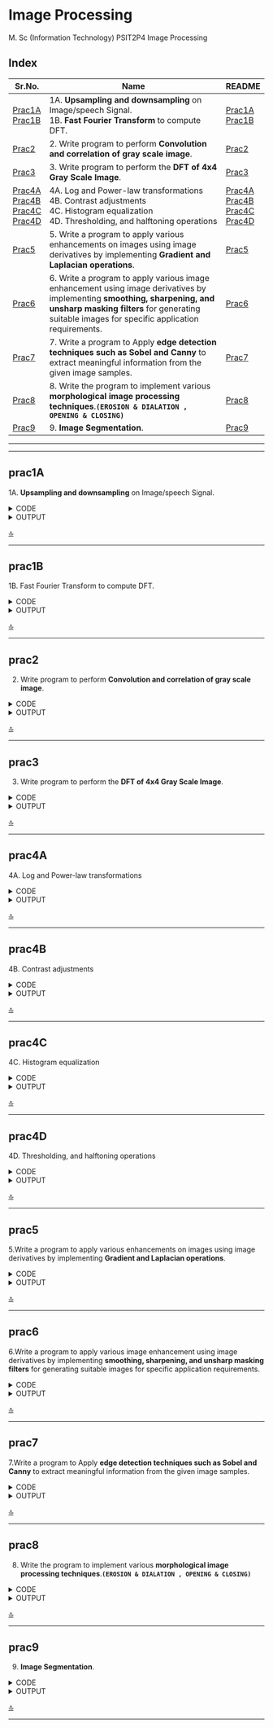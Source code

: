# Image Processing

M. Sc (Information Technology)
PSIT2P4 Image Processing

## Index

| Sr.No. | Name | README |
|---	|---	|---	|
| [Prac1A](/MscIT/Semester%202/ImageProcessing/Practical%201/)  <br> [Prac1B](/MscIT/Semester%202/ImageProcessing/Practical%201/) | 1A. **Upsampling and downsampling** on Image/speech Signal. <br> 1B. **Fast Fourier Transform** to compute DFT. 	| [Prac1A](#prac1A) <br> [Prac1B](#prac1B) |
| [Prac2](/MscIT/Semester%202/ImageProcessing/Practical%202/) 	| 2. Write program to perform **Convolution and correlation of gray scale image**. 	| [Prac2](#prac2) 	|
|  [Prac3](/MscIT/Semester%202/ImageProcessing/Practical%203/)	|  3. Write program to perform the **DFT of 4x4 Gray Scale Image**. 	| [Prac3](#prac3) 	|
| [Prac4A](/MscIT/Semester%202/ImageProcessing/Practical%201/)  <br> [Prac4B](/MscIT/Semester%202/ImageProcessing/Practical%201/) <br> [Prac4C](/MscIT/Semester%202/ImageProcessing/Practical%201/) <br> [Prac4D](/MscIT/Semester%202/ImageProcessing/Practical%201/)	| 4A. Log and Power-law transformations <br> 4B. Contrast adjustments <br> 4C. Histogram equalization <br> 4D. Thresholding, and halftoning operations 	|  [Prac4A](#prac4A) <br> [Prac4B](#prac4B)	<br> [Prac4C](#prac4C) <br> [Prac4D](#prac4D) |
|  [Prac5](/MscIT/Semester%202/ImageProcessing/Practical%205/)	| 5. Write a program to apply various enhancements on images using image derivatives by implementing **Gradient and Laplacian operations**. 	|  [Prac5](#prac5)	|
| [Prac6](/MscIT/Semester%202/ImageProcessing/Practical%206/) 	| 6. Write a program to apply various image enhancement using image derivatives by implementing **smoothing, sharpening, and unsharp masking filters** for generating suitable images for specific application requirements. 	| [Prac6](#prac6) 	|
| [Prac7](/MscIT/Semester%202/ImageProcessing/Practical%207/) 	| 7. Write a program to Apply **edge detection techniques such as Sobel and Canny** to extract meaningful information from the given image samples. 	|  [Prac7](#prac7)	|
|  [Prac8](/MscIT/Semester%202/ImageProcessing/Practical%208/)	| 8. Write the program to implement various **morphological image processing techniques**.**`(EROSION & DIALATION , OPENING & CLOSING)`** 	| [Prac8](#prac8) 	|
|  [Prac9](/MscIT/Semester%202/ImageProcessing/Practical%209/)	| 9. **Image Segmentation**. 	| [Prac9](#prac9) 	|


******************
---------------------

## prac1A

1A. **Upsampling and downsampling** on Image/speech Signal.


<details>
<summary>CODE</summary>


```python
# Downsampling

import os 
os.sys.path 
import cv2 
import matplotlib.pyplot as plt 
import numpy as np 

img1 = cv2.imread('F:/GitHub/Practical_BscIT_MscIT_Ninad/MscIT/Semester 2/ImageProcessing/Dataset/nativeplace.jpg', 0) 
[m, n] = img1.shape 
print('Original Image Shape:', m, n) 
print('Original Image:') 
plt.imshow(img1, cmap="gray") 
f = 4
img2 = np.zeros((m//f, n//f), dtype=int)
for i in range(0, m, f): 
 for j in range(0, n, f): 
  try: 
   img2[i//f][j//f] = img1[i][j] 
  except IndexError: 
   pass 	

[a, b] = img2.shape 
print('Down Sampled Image Shape:', a, b) 
print("-----------------------")
print('Down Sampled Image:') 
plt.imshow(img2, cmap="gray")


```

```python

# Upsampling
img3 = np.zeros((m, n), dtype=int)

for i in range(0, m-1, f): 
    for j in range(0, n-1, f): 
        try:
            img3[i, j] = img2[i//f][j//f]
        except IndexError: 
            pass	

for i in range(1, m-(f-1), f): 
    for j in range(0, n-(f-1)): 
        img3[i:i+(f-1), j] = img3[i-1, j] 

for i in range(0, m-1): 
    for j in range(1, n-1, f): 
        img3[i, j:j+(f-1)] = img3[i, j-1] 

[c, d] = img3.shape 

print('Original Image Shape:', m, n)
print("-----------------------") 
print('Down Sampled Image Shape:', a, b) 
print("-----------------------") 
print('UP Sampled Image Shape:', c, d) 
print("-----------------------") 

print('Up Sampled Image:') 
plt.imshow(img3, cmap="gray")


```

</details>



<details>
<summary>OUTPUT</summary>

<img src="https://github.com/NinadKarlekar/TestRepoNK/assets/88243315/e091006b-da31-4b50-a876-47b35522faf3" width="400px"  alt ="DIP_prac1A_1">

<img src="https://github.com/NinadKarlekar/TestRepoNK/assets/88243315/409e6978-39f3-424f-89d5-b22451734957" width="400px"  alt ="DIP_prac1A_2">

<img src="https://github.com/NinadKarlekar/TestRepoNK/assets/88243315/2cedeb09-766b-4bc2-972b-9cf5c6b55ad6" width="400px"  alt ="DIP_prac1A_3">

<img src="https://github.com/NinadKarlekar/TestRepoNK/assets/88243315/fdbd751b-41d3-46b5-aa78-fac723631b32" width="400px"  alt ="DIP_prac1A_4">


</details>


[🔝](#index)

**************

## prac1B

1B. Fast Fourier Transform to compute DFT.


<details>
<summary>CODE</summary>


```python
import os 
os.sys.path 
import cv2 
import matplotlib.pyplot as plt 
import numpy as np 

# scipy.stats.signaltonoise() was deprecated in scipy 0.16.0 and removed in 1.0.0. 
import numpy as np
def signaltonoise(a, axis=0, ddof=0):
    a = np.asanyarray(a)
    m = a.mean(axis)
    sd = a.std(axis=axis, ddof=ddof)
    return np.where(sd == 0, 0, m/sd)
import numpy as np
import matplotlib.pyplot as plt
from PIL import Image

im = np.array(Image.open('F:/GitHub/Practical_BscIT_MscIT_Ninad/MscIT/Semester 2/ImageProcessing/Dataset/elephant.jpg').convert('L'))
freq = np.fft.fft2(im)
im1 = np.fft.ifft2(freq).real
snr = signaltonoise(im1, axis=None)

print('SNR for the image obtained after reconstruction = ' + str(snr))
assert(np.allclose(im, im1))

plt.figure(figsize=(20, 10))
plt.subplot(121), plt.imshow(im, cmap='gray'), plt.axis('off')
plt.title('Original Image', size=20)
plt.subplot(122), plt.imshow(im1, cmap='gray'), plt.axis('off')
plt.title('Image Obtained after Reconstruction', size=20)
plt.show()

```



</details>



<details>
<summary>OUTPUT</summary>

<img src="https://github.com/NinadKarlekar/TestRepoNK/assets/88243315/2a6b831f-212e-44c1-a0e6-b22cf5d56047" width="600px"  alt ="DIP_prac1B_1">




</details>


[🔝](#index)

**************

## prac2

2. Write program to perform **Convolution and correlation of gray scale image**.


<details>
<summary>CODE</summary>


```python
# Import libraries
import cv2
import numpy as np
import matplotlib.pyplot as plt

image = cv2.imread('F:/GitHub/Practical_BscIT_MscIT_Ninad/MscIT/Semester 2/ImageProcessing/Dataset/nativeplace.jpg')
image = cv2.cvtColor(image, cv2.COLOR_BGR2RGB)
fig, ax = plt.subplots(1, figsize=(12,8))
plt.imshow(image)

abc=np.ones((3,3))
kernel = np.ones((3, 3), np.float32) / 9
img = cv2.filter2D(image, -1, kernel)
fig, ax = plt.subplots(1,2,figsize=(10,6))
ax[0].imshow(image)
ax[1].imshow(img)

#Sharpning
kernel = np.array([[0, -1, 0],
                   [-1, 5, -1],
                   [0, -1, 0]])
img = cv2.filter2D(image, -1, kernel)
fig, ax = plt.subplots(1,2,figsize=(10,6))
ax[0].imshow(image)
ax[1].imshow(img)
```


</details>



<details>
<summary>OUTPUT</summary>

<img src="https://github.com/NinadKarlekar/TestRepoNK/assets/88243315/8fd2643f-9df2-4ce0-833e-f758900cc1b6" width="600px"  alt ="DIP_prac2_1">

<img src="https://github.com/NinadKarlekar/TestRepoNK/assets/88243315/2b019fb5-a0bf-4f92-b66e-063452c476ce" width="600px"  alt ="DIP_prac2_2">

<img src="https://github.com/NinadKarlekar/TestRepoNK/assets/88243315/8fd2643f-9df2-4ce0-833e-f758900cc1b6" width="600px"  alt ="DIP_prac2_3">


</details>


[🔝](#index)

**************

## prac3

3. Write program to perform the **DFT of 4x4 Gray Scale Image**. 


<details>
<summary>CODE</summary>


```python
#importing packages 
import numpy as np
import cv2
from matplotlib import pyplot as plt

#getting the input image and convert to grayscale 
img = cv2.imread('F:/GitHub/Practical_BscIT_MscIT_Ninad/MscIT/Semester 2/ImageProcessing/Dataset/Dog.jpg', 0)

# Transform the image to improve the speed in the Fourier transform calculation
rows, cols = img.shape
optimalRows = cv2.getOptimalDFTSize(rows)
optimalCols = cv2.getOptimalDFTSize(cols)
optimalImg = np.zeros((optimalRows, optimalCols))
optimalImg[:rows, :cols] = img

# Calculate the discrete Fourier transform
dft = cv2.dft(np.float32(optimalImg), flags=cv2.DFT_COMPLEX_OUTPUT)
dft_shift = np.fft.fftshift(dft)

# output of CV2.dft() function will be 3-D numpy array, for 2-D Output, 2D DFT as two-part complex and real part.
f_complex = dft_shift[:, :, 0] + 1j * dft_shift[:, :, 1]
f_abs = np.abs(f_complex) + 1 # lie between 1 and 1e6
f_bounded = 20 * np.log(f_abs)
f_img = 255 * f_bounded / np.max(f_bounded)
f_img = f_img.astype(np.uint8)


# Reconstruct the image using the inverse Fourier transform
i_shift = np.fft.ifftshift(dft_shift)
result = cv2.idft(i_shift)
result = cv2.magnitude(result[:, :, 0], result[:, :, 1])

# #Displaying input image, grayscale image, DFT of the Input Image 
images = [optimalImg, f_img, result]
imageTitles = ['Input image', ' DFT ', 'Reconstructed image']

for i in range(len(images)):
    plt.subplot(1, 3, i + 1)
    plt.imshow(images[i], cmap='gray')
    plt.title(imageTitles[i])
    plt.xticks([])
    plt.yticks([])
plt.show()
# for hold the Display until key press 
cv2.waitKey()
cv2.destroyAllWindows()
```



</details>



<details>
<summary>OUTPUT</summary>

<img src="https://github.com/NinadKarlekar/TestRepoNK/assets/88243315/9cd931f0-f6e0-410a-9378-084d058763f3" width="600px"  alt ="DIP_prac3_1">



</details>


[🔝](#index)

**************

## prac4A

4A. Log and Power-law transformations 


<details>
<summary>CODE</summary>


```python
import cv2
import numpy as np
import matplotlib.pyplot as plt

# Open the image.
img = cv2.imread('F:/GitHub/Practical_BscIT_MscIT_Ninad/MscIT/Semester 2/ImageProcessing/Dataset/sample.jpg')

# Apply log transform.
c = 255/(np.log(1 + np.max(img)))
log_transformed = c * np.log(1 + img)

# Specify the data type.
log_transformed = np.array(log_transformed, dtype = np.uint8)

# Save the output.
cv2.imwrite('F:/GitHub/Practical_BscIT_MscIT_Ninad/MscIT/Semester 2/ImageProcessing/Dataset/log_transformed.jpg', log_transformed)

plt.imshow(img)
plt.show()
plt.imshow(log_transformed)
plt.show()

```

```python

import cv2
import numpy as np
  
# Open the image.
img = cv2.imread('F:/GitHub/Practical_BscIT_MscIT_Ninad/MscIT/Semester 2/ImageProcessing/Dataset/sample.jpg')
plt.imshow(img)
plt.show()
# Trying 4 gamma values.
for gamma in [0.1, 0.5, 1.2, 2.2,5]:
      
    # Apply gamma correction.
    gamma_corrected = np.array(255*(img / 255) ** gamma, dtype = 'uint8')
  
    # Save edited images.
    cv2.imwrite('F:/GitHub/Practical_BscIT_MscIT_Ninad/MscIT/Semester 2/ImageProcessing/Dataset/gamma_transformed'+str(gamma)+'.jpg', gamma_corrected)

    plt.imshow(gamma_corrected)
    plt.show()
```

</details>



<details>
<summary>OUTPUT</summary>

<img src="https://github.com/NinadKarlekar/TestRepoNK/assets/88243315/50e0bfd1-b04d-45f3-b6f3-ad1124bbdcfc" width="450px"  alt ="DIP_prac4A_1">

<img src="https://github.com/NinadKarlekar/TestRepoNK/assets/88243315/a22adcbe-1222-417c-9b72-d475378a3e26" width="450px"  alt ="DIP_prac4A_2">

<img src="https://github.com/NinadKarlekar/TestRepoNK/assets/88243315/b3f52dee-90c1-4f60-93ff-4d6c9b6f83cc" width="450px"  alt ="DIP_prac4A_3">

<img src="https://github.com/NinadKarlekar/TestRepoNK/assets/88243315/1330874b-8c21-45d0-867d-2884472a831a" width="450px"  alt ="DIP_prac4A_4">

<img src="https://github.com/NinadKarlekar/TestRepoNK/assets/88243315/ac290902-7762-4426-ad30-1f3382ec4182" width="450px"  alt ="DIP_prac4A_5">

<img src="https://github.com/NinadKarlekar/TestRepoNK/assets/88243315/25698af8-f0b0-488c-bed1-99339e3bcd48" width="450px"  alt ="DIP_prac4A_6">

<img src="https://github.com/NinadKarlekar/TestRepoNK/assets/88243315/4ba08f1b-2ec9-4a87-851e-5c5e9873a0be" width="450px"  alt ="DIP_prac4A_7">

<img src="https://github.com/NinadKarlekar/TestRepoNK/assets/88243315/a6d301b9-183c-4c88-adc4-80bc73c79c7a" width="450px"  alt ="DIP_prac4A_8">


</details>


[🔝](#index)

**************

## prac4B

4B. Contrast adjustments


<details>
<summary>CODE</summary>


```python
import numpy as np
from skimage.io import imread
from skimage.color import rgb2gray
from skimage import data, img_as_float, img_as_ubyte, exposure, io, color
from PIL import Image, ImageEnhance, ImageFilter
from scipy import ndimage, misc 
import matplotlib.pyplot as pylab 
import cv2

def plot_image(image, title=""):
  pylab.title(title, size=10) 
  pylab.imshow(image) 
  pylab.axis('off')

def plot_hist(r,g,b,title=""):
   r,g,b=img_as_ubyte(r),img_as_ubyte(g),img_as_ubyte(b) 
   pylab.hist(np.array(r).ravel(),bins=256, range=(0,256),color='r',alpha=0.3) 
   pylab.hist(np.array(g).ravel(),bins=256, range=(0,256),color='g',alpha=0.3)
   pylab.hist(np.array(b).ravel(),bins=256, range=(0,256),color='b',alpha=0.3)
   pylab.xlabel('Pixel Values', size=20) 
   pylab.ylabel('Frequency',size=20)
   pylab.title(title,size=10)

im=Image.open('F:/GitHub/Practical_BscIT_MscIT_Ninad/MscIT/Semester 2/ImageProcessing/Dataset/Dog.jpg') 
im_r,im_g,im_b=im.split() 
pylab.style.use('ggplot')
pylab.figure(figsize=(15,5))
pylab.subplot(121) 
plot_image(im)
pylab.subplot(122)
plot_hist(im_r,im_g,im_b)
pylab.show()
def contrast(c):
  return 0 if c<50 else (255 if c>150 else int((255*c-22950)/48))


imc=im.point(contrast) 
im_rc,im_gc,im_bc=imc.split() 
pylab.style.use('ggplot')
pylab.figure(figsize=(15,5))
pylab.subplot(121)
plot_image(imc) 
pylab.subplot(122) 
plot_hist(im_rc,im_gc,im_bc)
pylab.yscale('log')
pylab.show()
```



</details>



<details>
<summary>OUTPUT</summary>

<img src="https://github.com/NinadKarlekar/TestRepoNK/assets/88243315/dff31b49-617a-4e85-839c-06618c1ffc06" width="600px"  alt ="DIP_prac4B_1">

<br>

<img src="https://github.com/NinadKarlekar/TestRepoNK/assets/88243315/d56f5c24-395c-47f6-b512-ed3a42c576d9" width="600px"  alt ="DIP_prac4B_2">


</details>


[🔝](#index)

**************

## prac4C

4C. Histogram equalization


<details>
<summary>CODE</summary>


```python
#Histogram equalization
import cv2
from matplotlib import pyplot as plt
img = cv2.imread('F:/GitHub/Practical_BscIT_MscIT_Ninad/MscIT/Semester 2/ImageProcessing/Dataset/Dog.jpg',0)

hist = cv2.calcHist([img],[0],None,[256],[0,256])
eq = cv2.equalizeHist(img)
cdf = hist.cumsum()
cdfnmhist = cdf * hist.max()/ cdf.max()
histeq = cv2.calcHist([eq],[0],None,[256],[0,256])
cdfeq = histeq.cumsum()
cdfnmhisteq = cdfeq * histeq.max()/ cdf.max()
plt.subplot(221), plt.imshow(img,'gray')
plt.subplot(222), plt.plot(hist), plt.plot(cdfnmhist)
plt.subplot(223), plt.imshow(eq,'gray')
plt.subplot(224), plt.plot(histeq), plt.plot(cdfnmhisteq)
plt.xlim([0,256])

```



</details>



<details>
<summary>OUTPUT</summary>

<img src="https://github.com/NinadKarlekar/TestRepoNK/assets/88243315/934c0ac1-a761-47df-8e76-13ae0731168f" width="600px"  alt ="DIP_prac4C_1">




</details>


[🔝](#index)

**************

## prac4D

4D. Thresholding, and halftoning operations 


<details>
<summary>CODE</summary>


```python
#4D. Thresholding, and halftoning operations 
import cv2 as cv
import numpy as np
from matplotlib import pyplot as plt
img = cv.imread('F:/GitHub/Practical_BscIT_MscIT_Ninad/MscIT/Semester 2/ImageProcessing/Dataset/sunflower.jpg',0)
ret,thresh1 = cv.threshold(img,127,255,cv.THRESH_BINARY)
ret,thresh2 = cv.threshold(img,127,255,cv.THRESH_BINARY_INV)
ret,thresh3 = cv.threshold(img,127,255,cv.THRESH_TRUNC)
ret,thresh4 = cv.threshold(img,127,255,cv.THRESH_TOZERO)
ret,thresh5 = cv.threshold(img,127,255,cv.THRESH_TOZERO_INV)
titles = ['Original Image','BINARY','BINARY_INV','TRUNC','TOZERO','TOZERO_INV']
images = [img, thresh1, thresh2, thresh3, thresh4, thresh5]
for i in range(6):
    plt.subplot(2,3,i+1),plt.imshow(images[i],'gray',vmin=0,vmax=255)
    plt.title(titles[i])
    plt.xticks([]),plt.yticks([])
plt.show()
```



</details>



<details>
<summary>OUTPUT</summary>

<img src="https://github.com/NinadKarlekar/TestRepoNK/assets/88243315/1a7c14ef-0c99-442c-a0c4-55e19a367fbf" width="600px"  alt ="DIP_prac4D_1">




</details>


[🔝](#index)

**************

## prac5

5.Write a program to apply various enhancements on images using image derivatives by implementing **Gradient and Laplacian operations**. 


<details>
<summary>CODE</summary>


```python
import numpy as np
from scipy import signal, misc, ndimage
from skimage import filters, feature, img_as_float 
from skimage.io import imread
from skimage.color import rgb2gray 
from PIL import Image, ImageFilter 
import matplotlib.pylab as pylab
from skimage.transform import rescale

def plot_image(image, title=""):
 pylab.title(title, size=20),
 pylab.imshow(image) 
 pylab.axis('off')
def plot_hist(r,g,b,title=""):
   r,g,b=img_as_ubyte(r),img_as_ubyte(g),img_as_ubyte(b) 
   pylab.hist(np.array(r).ravel(),bins=256, range=(0,256),color='r',alpha=0.3) 
   pylab.hist(np.array(g).ravel(),bins=256, range=(0,256),color='g',alpha=0.3)
   pylab.hist(np.array(b).ravel(),bins=256, range=(0,256),color='b',alpha=0.3)
   pylab.xlabel('Pixel Values', size=20) 
   pylab.ylabel('Frequency',size=20)
   pylab.title(title,size=10)
ker_x=[[-1,1]]
ker_y=[[-1],[1]] 
im=rgb2gray(imread('F:/GitHub/Practical_BscIT_MscIT_Ninad/MscIT/Semester 2/ImageProcessing/Dataset/sunflower.jpg')) 
im_x=signal.convolve2d(im,ker_x,mode='same') 
im_y=signal.convolve2d(im,ker_y,mode='same')
im_mag=np.sqrt(im_x**2+im_y**2) 
im_dir=np.arctan(im_y/im_x)
pylab.gray() 
pylab.figure(figsize=(30,20))
pylab.subplot(231)
plot_image(im,'Original') 
pylab.subplot(232) 
plot_image(im_x,'Gradian_x') 
pylab.subplot(233) 
plot_image(im_y,'Grad+y') 
pylab.subplot(234)
plot_image(im_mag,'||grad||') 
pylab.subplot(235) 
plot_image(im_dir, r'$\theta$') 
pylab.subplot(236)
pylab.plot(range(im.shape[1]), im[0,:], 'b-', label=r'$f(x,y)|_{x=0}$', linewidth=5)
pylab.plot(range(im.shape[1]), im_x[0,:], 'r-', label=r'$grad_x (f(x,y))|_{x=0}$') 
pylab.title(r'$grad_x (f(x,y))|_{x=0}$',size=30)
pylab.legend(prop={'size':20}) 
pylab.show()
```

```python
#LAPLACIAN
ker_laplacian=[[0,-1,0],
[-1,4,-1],
[0,-1,0]]
im=rgb2gray(imread('F:/GitHub/Practical_BscIT_MscIT_Ninad/MscIT/Semester 2/ImageProcessing/Dataset/sunflower.jpg')) 
im1=np.clip(signal.convolve2d(im, ker_laplacian, mode='same'),0,1) 
pylab.gray()
pylab.figure(figsize=(20,10)) 
pylab.subplot(121)
plot_image(im, 'Original')
pylab.subplot(122)
plot_image(im1,'laplacian Convolved') 
pylab.show()

```

</details>



<details>
<summary>OUTPUT</summary>

<img src="https://github.com/NinadKarlekar/TestRepoNK/assets/88243315/17b6e6b1-7584-41b8-a46f-4d31ccbfb8cf" width="600px"  alt ="DIP_prac5_1">

<br>

<img src="https://github.com/NinadKarlekar/TestRepoNK/assets/88243315/acab5f97-16b6-4871-9498-563c41a7c817" width="600px"  alt ="DIP_prac5_2">


</details>


[🔝](#index)

**************

## prac6

6.Write a program to apply various image enhancement using image derivatives by implementing **smoothing, sharpening, and unsharp masking filters** for generating suitable images for specific application requirements. 


<details>
<summary>CODE</summary>


```python
import numpy as np
from scipy import signal, misc, ndimage
from skimage import filters, feature, img_as_float 
from skimage.io import imread
from skimage.color import rgb2gray 
from PIL import Image, ImageFilter 
import matplotlib.pylab as pylab
from skimage.transform import rescale

def plot_hist(r,g,b,title=""):
   r,g,b=img_as_ubyte(r),img_as_ubyte(g),img_as_ubyte(b) 
   pylab.hist(np.array(r).ravel(),bins=256, range=(0,256),color='r',alpha=0.3) 
   pylab.hist(np.array(g).ravel(),bins=256, range=(0,256),color='g',alpha=0.3)
   pylab.hist(np.array(b).ravel(),bins=256, range=(0,256),color='b',alpha=0.3)
   pylab.xlabel('Pixel Values', size=20) 
   pylab.ylabel('Frequency',size=20)
   pylab.title(title,size=10)

def plot_image(image, title=""):
  pylab.title(title, size=10)
  pylab.imshow(image) 
  pylab.axis('off')

# sharpening of images
from skimage.filters import laplace 
im=rgb2gray(imread('F:/GitHub/Practical_BscIT_MscIT_Ninad/MscIT/Semester 2/ImageProcessing/Dataset/sunflower.jpg')) 
im1=np.clip(laplace(im)+im,0,1) 
pylab.figure(figsize=(10,15))
pylab.subplot(121), plot_image(im, 'Original Image') 
pylab.subplot(122), plot_image(im1,'Sharpened Image') 
pylab.tight_layout()
pylab.show()

```


</details>



<details>
<summary>OUTPUT</summary>

<img src="https://github.com/NinadKarlekar/TestRepoNK/assets/88243315/3c35b047-8b53-4819-87ac-9213fedc74d9" width="600px"  alt ="DIP_prac6_1">


</details>


[🔝](#index)

**************

## prac7

7.Write a program to Apply **edge detection techniques such as Sobel and Canny** to extract meaningful information from the given image samples. 


<details>
<summary>CODE</summary>


```python
import numpy as np
from scipy import signal, misc, ndimage
from skimage import filters, feature, img_as_float 
from skimage.io import imread
from skimage.color import rgb2gray 
from PIL import Image, ImageFilter 
import matplotlib.pylab as pylab
from skimage.transform import rescale

def plot_image(image, title=""):
  pylab.title(title, size=10)
  pylab.imshow(image) 
  pylab.axis('off')

def plot_hist(r,g,b,title=""):
   r,g,b=img_as_ubyte(r),img_as_ubyte(g),img_as_ubyte(b) 
   pylab.hist(np.array(r).ravel(),bins=256, range=(0,256),color='r',alpha=0.3) 
   pylab.hist(np.array(g).ravel(),bins=256, range=(0,256),color='g',alpha=0.3)
   pylab.hist(np.array(b).ravel(),bins=256, range=(0,256),color='b',alpha=0.3)
   pylab.xlabel('Pixel Values', size=20) 
   pylab.ylabel('Frequency',size=20)
   pylab.title(title,size=10)


# Edge Detectors with scikit-image-Prewitt, roberts, sobel, scharr, laplace 
im=Image.open('F:/GitHub/Practical_BscIT_MscIT_Ninad/MscIT/Semester 2/ImageProcessing/Dataset/sunflower.jpg').convert('L')
im = img_as_float(im)  # convert to floating point dtype
pylab.gray() 
pylab.figure(figsize=(15,15))
pylab.subplot(3,2,1), plot_image(im,'Original Image') 
edges=filters.roberts(im)
pylab.subplot(3,2,2), plot_image(edges,'Roberts')

edges=filters.scharr(im)
pylab.subplot(3,2,3), plot_image(edges,'Scharr')

edges=filters.sobel(im)
pylab.subplot(3,2,4), plot_image(edges,'Sobel')

edges=filters.prewitt(im)
pylab.subplot(3,2,5), plot_image(edges,'Prewitt')

edges=np.clip(filters.laplace(im), 0,1) 
pylab.subplot(3,2,6), plot_image(edges,'Laplace') 
pylab.subplots_adjust(wspace=0.1,hspace=0.1) 
pylab.show()

```

```python
#SOBEL
im = Image.open('F:/GitHub/Practical_BscIT_MscIT_Ninad/MscIT/Semester 2/ImageProcessing/Dataset/sunflower.jpg').convert('L') 
im_array = np.array(im)
pylab.gray()
pylab.figure(figsize=(15,15)) 
pylab.subplot(2,2,1), plot_image(im,'Original')
pylab.subplot(2,2,2) 
edges_x=filters.sobel_h(im_array) 
plot_image(np.clip(edges_x,0,1),'sobel_x')

pylab.subplot(2,2,3) 
edges_y=filters.sobel_v(im_array) 
plot_image(np.clip(edges_y,0,1),'Sobel_y')

pylab.subplot(2,2,4) 
edges=filters.sobel(im_array) 
plot_image(np.clip(edges,0,1),'Sobel')

pylab.subplots_adjust(wspace=0.1,hspace=0.1)
pylab.show()

```

```python
#CANNY
import matplotlib.pyplot as plt 
from scipy import ndimage as ndi
from skimage.util import random_noise 
from skimage import feature

# Generate noisy image of a square
image = np.zeros((128, 128), dtype=float) 
image[32:-32, 32:-32] = 1

image = ndi.rotate(image, 15, mode='constant') 
image = ndi.gaussian_filter(image, 4)
image = random_noise(image, mode='speckle', mean=0.05)

# Compute the Canny filter for two values of sigma 
edges1 = feature.canny(image)
edges2 = feature.canny(image, sigma=3)

# display results
fig, ax = plt.subplots(nrows=1, ncols=3, figsize=(8, 3))

ax[0].imshow(image, cmap='gray') 
ax[0].set_title('noisy image', fontsize=10)

ax[1].imshow(edges1, cmap='gray') 
ax[1].set_title(r'Canny filter, $\sigma=1$', fontsize=10)

ax[2].imshow(edges2, cmap='gray') 
ax[2].set_title(r'Canny filter, $\sigma=3$', fontsize=10)

for a in ax: 
    a.axis('off')
fig.tight_layout() 
plt.show()

```

</details>



<details>
<summary>OUTPUT</summary>

<img src="https://github.com/NinadKarlekar/TestRepoNK/assets/88243315/67f15e6b-2ad2-4736-8150-a71aaf0f3520" width="600px"  alt ="DIP_prac7_1">

<br>

<img src="https://github.com/NinadKarlekar/TestRepoNK/assets/88243315/b241b5e8-73d2-46f6-9e66-8bab252c4f3b" width="600px"  alt ="DIP_prac7_2">

<br>

<img src="https://github.com/NinadKarlekar/TestRepoNK/assets/88243315/3184f134-e572-4208-9aad-701796bce436" width="600px"  alt ="DIP_prac7_3">


</details>


[🔝](#index)

**************

## prac8

8. Write the program to implement various **morphological image processing techniques**.**`(EROSION & DIALATION , OPENING & CLOSING)`**


<details>
<summary>CODE</summary>


```python
import cv2
import numpy as np
from matplotlib import pyplot as plt 

# For colab
# from google.colab.patches import cv2_imshow 

%matplotlib inline

from matplotlib import pyplot as plt
img = cv2.imread('F:/GitHub/Practical_BscIT_MscIT_Ninad/MscIT/Semester 2/ImageProcessing/Dataset/411525.jpg', 0) 
ret, bw_img = cv2.threshold(img, 127, 255, cv2.THRESH_BINARY)
  
# converting to its binary form
bw = cv2.threshold(img, 127, 255, cv2.THRESH_BINARY)
 
kernel = np.ones((5, 5), np.uint8)
img_erosion = cv2.erode(img, kernel,iterations=1)
img_dilation = cv2.dilate(img, kernel,iterations=1)
  
plt.figure(figsize=(5,5))
plt.imshow(img,cmap="gray")
plt.axis('off')
plt.title("ORIGINAL IMAGE")
plt.show()

plt.figure(figsize=(5,5))
plt.imshow(img_erosion,)
plt.axis('off')
plt.title("EROSION")
plt.show()

plt.figure(figsize=(5,5))
plt.imshow(img_dilation,cmap="gray")
plt.axis('off')
plt.title("DILATION")
plt.show()
cv2.waitKey(0)

```

```python
#Image opening and closing

from skimage.morphology import binary_opening, binary_closing, binary_erosion, binary_dilation, disk 
from skimage.color import rgb2gray 
from skimage.io import imread
from PIL import Image, ImageFilter 
import matplotlib.pylab as pylab
from skimage.transform import rescale
import numpy as np
from scipy import signal, misc, ndimage
from skimage import filters, feature, img_as_float

def plot_image(image, title=""):
  pylab.title(title, size=10)
  pylab.imshow(image) 
  pylab.axis('off')


im = rgb2gray(imread('F:/GitHub/Practical_BscIT_MscIT_Ninad/MscIT/Semester 2/ImageProcessing/Dataset/circles1.jpg'))
im[im <= 0.5] = 0
im[im > 0.5] = 1 
pylab.gray() 
pylab.figure(figsize=(20,10))
pylab.subplot(1,3,1), plot_image(im, 'original') 
im1 = binary_opening(im, disk(6))
pylab.subplot(1,3,2), plot_image(im1, 'opening with disk size ' + str(10))
im1 = binary_closing(im, disk(6))
pylab.subplot(1,3,3), plot_image(im1, 'closing with disk size ' + str(6)) 
pylab.show()

```

</details>



<details>
<summary>OUTPUT</summary>

<img src="https://github.com/NinadKarlekar/TestRepoNK/assets/88243315/a527c438-68a2-48a3-a97e-2b801b67631a" width="450px"  alt ="DIP_prac8_1">

<img src="https://github.com/NinadKarlekar/TestRepoNK/assets/88243315/ec29b2c8-a4db-4992-8f48-e75b5d151b48" width="450px"  alt ="DIP_prac8_2">

<br>

<img src="https://github.com/NinadKarlekar/TestRepoNK/assets/88243315/23aa626e-ede4-42d2-8d45-90175cc7268e" width="600px"  alt ="DIP_prac8_3">

<img src="https://github.com/NinadKarlekar/TestRepoNK/assets/88243315/35ea21f2-d715-49e0-9d79-d248ed6064f6" width="600px"  alt ="DIP_prac8_4">


</details>


[🔝](#index)

**************

## prac9

9. **Image Segmentation**.

<details>
<summary>CODE</summary>


```python
#Loading original image
import numpy as np
import cv2
from matplotlib import pyplot as plt
img = cv2.imread('F:/GitHub/Practical_BscIT_MscIT_Ninad/MscIT/Semester 2/ImageProcessing/Dataset/Original_img_segmentation.png')
img=cv2.cvtColor(img,cv2.COLOR_BGR2RGB)
plt.figure(figsize=(8,8))
plt.imshow(img,cmap="gray")
plt.axis('off')
plt.title("Original Image")
plt.show()

#Converting to gray scale
gray = cv2.cvtColor(img, cv2.COLOR_BGR2GRAY)
plt.figure(figsize=(8,8))
plt.imshow(gray,cmap="gray")
plt.axis('off')
plt.title("GrayScale Image")
plt.show()

#Converting to binary inverted image
ret, thresh = cv2.threshold(gray, 0, 255,cv2.THRESH_BINARY_INV +cv2.THRESH_OTSU)
plt.figure(figsize=(8,8))
plt.imshow(thresh,cmap="gray")
plt.axis('off')
plt.title("Threshold Image")
plt.show()

#Segmenting the images
kernel = np.ones((3, 3), np.uint8)
closing = cv2.morphologyEx(thresh, cv2.MORPH_CLOSE,kernel, iterations = 15)
bg = cv2.dilate(closing, kernel, iterations = 1)
dist_transform = cv2.distanceTransform(closing, cv2.DIST_L2, 0)
ret, fg = cv2.threshold(dist_transform, 0.02*dist_transform.max(), 255, 0)
#cv2.imshow('image', fg)
plt.figure(figsize=(8,8))
plt.imshow(fg,cmap="gray")
plt.axis('off')
plt.title("Segmented Image")
plt.show()


#Final code
plt.figure(figsize=(10,10))

plt.subplot(2,2,1)
plt.axis('off')
plt.title("Original Image")
plt.imshow(img,cmap="gray")

plt.subplot(2,2,2)
plt.imshow(gray,cmap="gray")
plt.axis('off')
plt.title("GrayScale Image")

plt.subplot(2,2,3)
plt.imshow(thresh,cmap="gray")
plt.axis('off')
plt.title("Threshold Image")

plt.subplot(2,2,4)
plt.imshow(fg,cmap="gray")
plt.axis('off')
plt.title("Segmented Image")

plt.show()

```



</details>



<details>
<summary>OUTPUT</summary>

<img src="https://github.com/NinadKarlekar/TestRepoNK/assets/88243315/cb87a2d5-4b62-4953-8c75-90d568de7233" width="450px"  alt ="DIP_prac9_1">

<img src="https://github.com/NinadKarlekar/TestRepoNK/assets/88243315/09c45a55-9395-4091-bfa1-bfc7e56ddfbc" width="450px"  alt ="DIP_prac9_2">

<br>

<img src="https://github.com/NinadKarlekar/TestRepoNK/assets/88243315/1cc9f584-8e4c-4c64-ad72-c0b7364cb9af" width="450px"  alt ="DIP_prac9_3">

<img src="https://github.com/NinadKarlekar/TestRepoNK/assets/88243315/8cd098bf-e249-4dc2-81bd-c20a02c10ca8" width="450px"  alt ="DIP_prac9_4">

<br>

<img src="https://github.com/NinadKarlekar/TestRepoNK/assets/88243315/98a5d366-e1a9-4b96-a917-dbc618b0cd58" width="600px"  alt ="DIP_prac9_5">


</details>

[🔝](#index)

**************